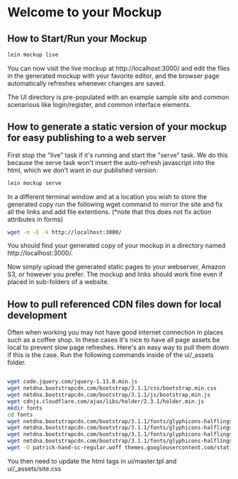 # Welcome to your Mockup


## How to Start/Run your Mockup
```bash
lein mockup live
```
You can now visit the live mockup at http://localhost:3000/ and edit the files in the generated mockup with your favorite editor, and the browser page automatically refreshes whenever changes are saved.  

The UI directory is pre-populated with an example sample site and common scenarious like login/register, and common interface elements.



## How to generate a static version of your mockup for easy publishing to a web server

First stop the "live" task if it's running and start the "serve" task. We do this because the serve task won't insert the auto-refresh javascript into the html, which we don't want in our published version.
```bash
lein mockup serve
```

In a different terminal window and at a location you wish to store the generated copy
run the following wget command to mirror the site and fix all the links and add file extentions. (*note that this does not fix action attributes in forms)
```bash
wget -m -E -k http://localhost:3000/
```

You should find your generated copy of your mockup in a directory named http://localhost:3000/.

Now simply upload the generated static pages to your webserver, Amazon S3, or however you prefer. The mockup and links should work fine even if placed in sub-folders of a website.




## How to pull referenced CDN files down for local development

Often when working you may not have good internet connection in places
such as a coffee shop. In these cases it's nice to have all page assets be local to prevent
slow page refreshes. Here's an easy way to pull them down if this is the case. 
Run the following commands inside of the ui/_assets folder.

```bash

wget code.jquery.com/jquery-1.11.0.min.js
wget netdna.bootstrapcdn.com/bootstrap/3.1.1/css/bootstrap.min.css
wget netdna.bootstrapcdn.com/bootstrap/3.1.1/js/bootstrap.min.js
wget cdnjs.cloudflare.com/ajax/libs/holder/2.3.1/holder.min.js
mkdir fonts
cd fonts
wget netdna.bootstrapcdn.com/bootstrap/3.1.1/fonts/glyphicons-halflings-regular.eot
wget netdna.bootstrapcdn.com/bootstrap/3.1.1/fonts/glyphicons-halflings-regular.svg
wget netdna.bootstrapcdn.com/bootstrap/3.1.1/fonts/glyphicons-halflings-regular.ttf
wget netdna.bootstrapcdn.com/bootstrap/3.1.1/fonts/glyphicons-halflings-regular.woff
wget -O patrick-hand-sc-regular.woff themes.googleusercontent.com/static/fonts/patrickhandsc/v2/OYFWCgfCR-7uHIovjUZXscR6S2I7R_2PmaFugZazRjg.woff

```

You then need to update the html tags in ui/master.tpl and ui/_assets/site.css



